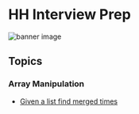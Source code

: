 # HH Interview Prep
![banner image](https://mauerbac-web-images.s3-us-west-2.amazonaws.com/hh-banner.jpg)

## Topics

### Array Manipulation

* [Given a list find merged times]()

